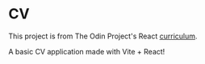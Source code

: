 # CV

This project is from The Odin Project's React [curriculum](https://www.theodinproject.com/lessons/react-new-cv-application).

A basic CV application made with Vite + React!
